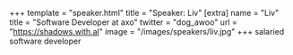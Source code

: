 +++
template = "speaker.html"
title = "Speaker: Liv"
[extra]
  name = "Liv"
  title = "Software Developer at axo"
  twitter = "dog_awoo"
  url = "https://shadows.with.al"
  image = "/images/speakers/liv.jpg"
+++
salaried software developer